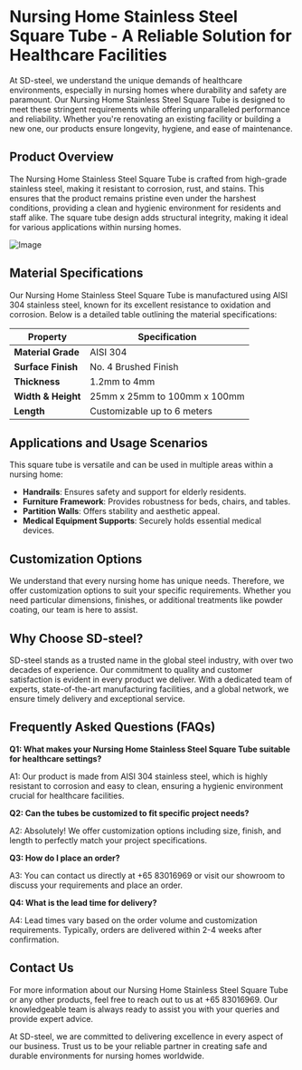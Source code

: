 # Nursing Home Stainless Steel Square Tube - A Reliable Solution for Healthcare Facilities

At SD-steel, we understand the unique demands of healthcare environments, especially in nursing homes where durability and safety are paramount. Our Nursing Home Stainless Steel Square Tube is designed to meet these stringent requirements while offering unparalleled performance and reliability. Whether you're renovating an existing facility or building a new one, our products ensure longevity, hygiene, and ease of maintenance.

## Product Overview

The Nursing Home Stainless Steel Square Tube is crafted from high-grade stainless steel, making it resistant to corrosion, rust, and stains. This ensures that the product remains pristine even under the harshest conditions, providing a clean and hygienic environment for residents and staff alike. The square tube design adds structural integrity, making it ideal for various applications within nursing homes.

![Image](https://github.com/user-attachments/assets/2567258e-e124-4816-932d-1809bd27ef0b)

## Material Specifications

Our Nursing Home Stainless Steel Square Tube is manufactured using AISI 304 stainless steel, known for its excellent resistance to oxidation and corrosion. Below is a detailed table outlining the material specifications:

| **Property**         | **Specification**             |
|-----------------------|-------------------------------|
| **Material Grade**    | AISI 304                     |
| **Surface Finish**    | No. 4 Brushed Finish          |
| **Thickness**         | 1.2mm to 4mm                 |
| **Width & Height**    | 25mm x 25mm to 100mm x 100mm |
| **Length**            | Customizable up to 6 meters   |

## Applications and Usage Scenarios

This square tube is versatile and can be used in multiple areas within a nursing home:

- **Handrails**: Ensures safety and support for elderly residents.
- **Furniture Framework**: Provides robustness for beds, chairs, and tables.
- **Partition Walls**: Offers stability and aesthetic appeal.
- **Medical Equipment Supports**: Securely holds essential medical devices.

## Customization Options

We understand that every nursing home has unique needs. Therefore, we offer customization options to suit your specific requirements. Whether you need particular dimensions, finishes, or additional treatments like powder coating, our team is here to assist.

## Why Choose SD-steel?

SD-steel stands as a trusted name in the global steel industry, with over two decades of experience. Our commitment to quality and customer satisfaction is evident in every product we deliver. With a dedicated team of experts, state-of-the-art manufacturing facilities, and a global network, we ensure timely delivery and exceptional service.

## Frequently Asked Questions (FAQs)

**Q1: What makes your Nursing Home Stainless Steel Square Tube suitable for healthcare settings?**

A1: Our product is made from AISI 304 stainless steel, which is highly resistant to corrosion and easy to clean, ensuring a hygienic environment crucial for healthcare facilities.

**Q2: Can the tubes be customized to fit specific project needs?**

A2: Absolutely! We offer customization options including size, finish, and length to perfectly match your project specifications.

**Q3: How do I place an order?**

A3: You can contact us directly at +65 83016969 or visit our showroom to discuss your requirements and place an order.

**Q4: What is the lead time for delivery?**

A4: Lead times vary based on the order volume and customization requirements. Typically, orders are delivered within 2-4 weeks after confirmation.

## Contact Us

For more information about our Nursing Home Stainless Steel Square Tube or any other products, feel free to reach out to us at +65 83016969. Our knowledgeable team is always ready to assist you with your queries and provide expert advice.

At SD-steel, we are committed to delivering excellence in every aspect of our business. Trust us to be your reliable partner in creating safe and durable environments for nursing homes worldwide.